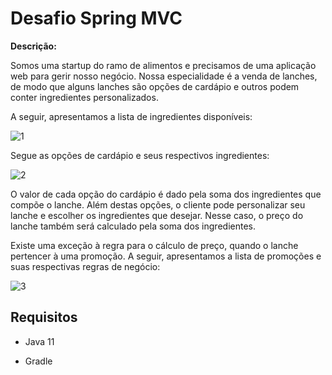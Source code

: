 # Desafio Spring MVC

**Descrição:**

Somos uma startup do ramo de alimentos e precisamos de uma aplicação web para gerir nosso negócio. Nossa especialidade é a venda de lanches, de modo que alguns lanches são opções de cardápio e outros podem conter ingredientes personalizados.

A seguir, apresentamos a lista de ingredientes disponíveis:

![1](https://user-images.githubusercontent.com/52939036/81014407-2b59c080-8e33-11ea-93bb-766007cc9de5.png)

Segue as opções de cardápio e seus respectivos ingredientes:

![2](https://user-images.githubusercontent.com/52939036/81014613-8c819400-8e33-11ea-87c6-07d3af6d2f34.png)


O valor de cada opção do cardápio é dado pela soma dos ingredientes que compõe o lanche. Além destas opções, o cliente pode personalizar seu lanche e escolher os ingredientes que desejar. Nesse caso, o preço do lanche também será calculado pela soma dos ingredientes.

Existe uma exceção à regra para o cálculo de preço, quando o lanche pertencer à uma promoção. A seguir, apresentamos a lista de promoções e suas respectivas regras de negócio:

![3](https://user-images.githubusercontent.com/52939036/81014710-c2267d00-8e33-11ea-947d-75f147a31615.png)


## Requisitos

* Java 11

* Gradle
